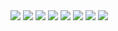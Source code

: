 <img src="./Img/HomePage.png"/>
<img src="./Img/Categories.png"/>
<img src="./Img/ProductScreen.png"/>
<img src="./Img/AddedToCart.png"/>
<img src="./Img/Cart.png"/>
<img src="./Img/Payment.png"/>
<img src="./Img/InvalidDetails.png"/>
<img src="./Img/ShipmentScreen.png"/>

